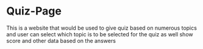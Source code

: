 # Quiz-Page
This is a website that would be used to give quiz based on numerous topics and user can select which topic is to be selected for the quiz as well show score and other data based on the answers
